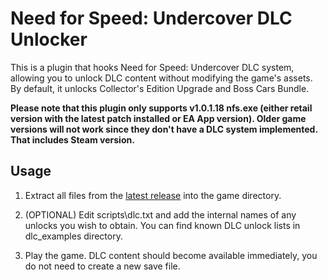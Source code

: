 # Need for Speed: Undercover DLC Unlocker

This is a plugin that hooks Need for Speed: Undercover DLC system, allowing you to unlock DLC content without modifying the game's assets. By default, it unlocks Collector's Edition Upgrade and Boss Cars Bundle.

**Please note that this plugin only supports v1.0.1.18 nfs.exe (either retail version with the latest patch installed or EA App version). Older game versions will not work since they don't have a DLC system implemented. That includes Steam version.**

## Usage

1. Extract all files from the [latest release](https://github.com/NicknineTheEagle/NFSUndercoverDLCUnlocker/releases/latest) into the game directory.

2. (OPTIONAL) Edit scripts\dlc.txt and add the internal names of any unlocks you wish to obtain. You can find known DLC unlock lists in dlc_examples directory.

3. Play the game. DLC content should become available immediately, you do not need to create a new save file.
